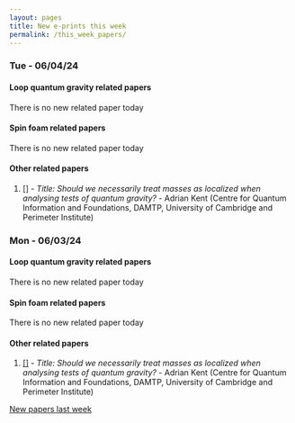```yaml
---
layout: pages
title: New e-prints this week
permalink: /this_week_papers/
---
```




### Tue - 06/04/24

#### Loop quantum gravity related papers

There is no new related paper today 

#### Spin foam related papers

There is no new related paper today 



#### Other related papers

1. [[]](https://arxiv.org/abs/) - *Title:
          Should we necessarily treat masses as localized when analysing tests of quantum gravity?* - Adrian Kent (Centre for Quantum Information and Foundations, DAMTP, University of Cambridge and Perimeter Institute)



### Mon - 06/03/24

#### Loop quantum gravity related papers

There is no new related paper today 

#### Spin foam related papers

There is no new related paper today 



#### Other related papers

1. [[]](https://arxiv.org/abs/) - *Title:
          Should we necessarily treat masses as localized when analysing tests of quantum gravity?* - Adrian Kent (Centre for Quantum Information and Foundations, DAMTP, University of Cambridge and Perimeter Institute)






[New papers last week]({{site.url}}/archived/weekly/pre-prints/2024/06/03/archived_weekly_papers.html)